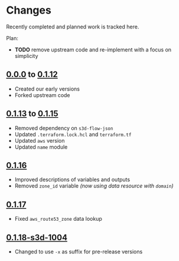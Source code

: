 # Changes
Recently completed and planned work is tracked here.

Plan:
- **TODO** remove upstream code and re-implement with a focus on simplicity

## [0.0.0](.) to [0.1.12](.)
- Created our early versions
- Forked upstream code

## [0.1.13](.) to [0.1.15](.)
- Removed dependency on `s3d-flow-json`
- Updated `.terraform.lock.hcl` and `terraform.tf`
- Updated `aws` version
- Updated `name` module

## [0.1.16](.)
- Improved descriptions of variables and outputs
- Removed `zone_id` variable _(now using data resource with `domain`)_

## [0.1.17](.)
- Fixed `aws_route53_zone` data lookup

## [0.1.18-s3d-1004](.)
- Changed to use `-x` as suffix for pre-release versions
